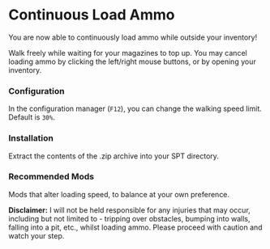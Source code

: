 # Continuous Load Ammo
You are now able to continuously load ammo while outside your inventory!

Walk freely while waiting for your magazines to top up. You may cancel loading ammo by
clicking the left/right mouse buttons, or by opening your inventory.

### Configuration
In the configuration manager (`F12`), you can change the walking speed limit. Default is `30%`.

### Installation
Extract the contents of the .zip archive into your SPT directory.

### Recommended Mods
Mods that alter loading speed, to balance at your own preference.

**Disclaimer:** I will not be held responsible for any injuries that may occur, including but not limited to - tripping over obstacles, bumping into walls, falling into a pit, etc., whilst loading ammo. Please proceed with caution and watch your step.